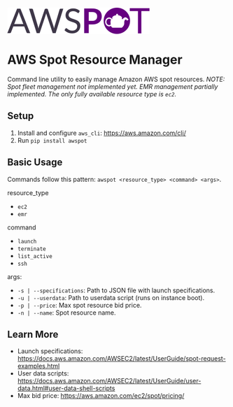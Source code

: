 ![AWSpot Logo](https://github.com/rob-dalton/rob-dalton.github.io/blob/master/images/awspot/awspot_logo_v1.png)

# AWS Spot Resource Manager
Command line utility to easily manage Amazon AWS spot resources.
*NOTE: Spot fleet management not implemented yet. EMR management partially implemented. The only fully available resource type is `ec2`.*

## Setup
1. Install and configure `aws_cli`: https://aws.amazon.com/cli/
2. Run `pip install awspot`

## Basic Usage
Commands follow this pattern: `awspot <resource_type> <command> <args>`. 

resource_type
- `ec2`
- `emr`

command
- `launch`
- `terminate`
- `list_active`
- `ssh`

args:
- `-s | --specifications`: Path to JSON file with launch specifications.
- `-u | --userdata`: Path to userdata script (runs on instance boot).
- `-p | --price`: Max spot resource bid price.
- `-n | --name`: Spot resource name.

## Learn More
- Launch specifications: https://docs.aws.amazon.com/AWSEC2/latest/UserGuide/spot-request-examples.html
- User data scripts: https://docs.aws.amazon.com/AWSEC2/latest/UserGuide/user-data.html#user-data-shell-scripts
- Max bid price: https://aws.amazon.com/ec2/spot/pricing/ 

